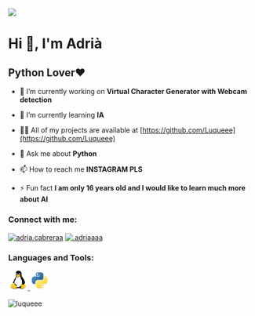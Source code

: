 <img align="center" src="https://media.giphy.com/media/mD483FoOBfybCwPXTK/giphy.gif" width="400"/>
<h1 align="left">Hi 👋, I'm Adrià</h1>
<h2 align="left"><b>Python Lover❤️</b></h2>

- 🔭 I’m currently working on **Virtual Character Generator with Webcam detection**

- 🌱 I’m currently learning **IA**

- 👨‍💻 All of my projects are available at [https://github.com/Luqueee](https://github.com/Luqueee)

- 💬 Ask me about **Python**

- 📫 How to reach me **INSTAGRAM PLS**

- ⚡ Fun fact **I am only 16 years old and I would like to learn much more about AI**

<h3 align="left">Connect with me:</h3>
<p align="left">
<a href="https://instagram.com/adria.cabreraa" target="blank"><img align="center" src="https://raw.githubusercontent.com/rahuldkjain/github-profile-readme-generator/master/src/images/icons/Social/instagram.svg" alt="adria.cabreraa" height="30" width="40" /></a>
<a href="https://discord.gg/.adriaaaa" target="blank"><img align="center" src="https://raw.githubusercontent.com/rahuldkjain/github-profile-readme-generator/master/src/images/icons/Social/discord.svg" alt=".adriaaaa" height="30" width="40" /></a>
</p>

<h3 align="left">Languages and Tools:</h3>
<p align="left"> <a href="https://www.linux.org/" target="_blank" rel="noreferrer"> <img src="https://raw.githubusercontent.com/devicons/devicon/master/icons/linux/linux-original.svg" alt="linux" width="40" height="40"/> </a> <a href="https://www.python.org" target="_blank" rel="noreferrer"> <img src="https://raw.githubusercontent.com/devicons/devicon/master/icons/python/python-original.svg" alt="python" width="40" height="40"/> </a> </p>

<p><img align="center" src="https://github-readme-stats.vercel.app/api/top-langs?username=luqueee&show_icons=true&theme=dark&locale=en&layout=compact" alt="luqueee" /></p>
